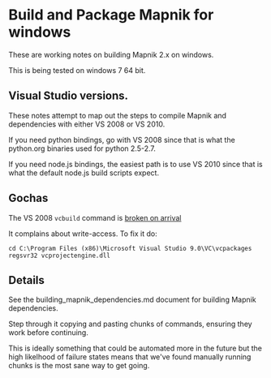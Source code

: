 # Build and Package Mapnik for windows

These are working notes on building Mapnik 2.x on windows.

This is being tested on windows 7 64 bit.

## Visual Studio versions.

These notes attempt to map out the steps to compile
Mapnik and dependencies with either VS 2008 or VS 2010.

If you need python bindings, go with VS 2008 since that is what
the python.org binaries used for python 2.5-2.7.

If you need node.js bindings, the easiest path is to use VS 2010
since that is what the default node.js build scripts expect.

## Gochas
  
The VS 2008 `vcbuild` command is [broken on arrival](http://blogs.msdn.com/b/windowssdk/archive/2007/09/06/sdk-workaround.aspx)

It complains about write-access. To fix it do:

    cd C:\Program Files (x86)\Microsoft Visual Studio 9.0\VC\vcpackages
    regsvr32 vcprojectengine.dll

## Details

See the building_mapnik_dependencies.md document for building Mapnik dependencies.

Step through it copying and pasting chunks of commands, ensuring they work before
continuing.

This is ideally something that could be automated more in the future but the high
likelhood of failure states means that we've found manually running chunks is the
most sane way to get going.
